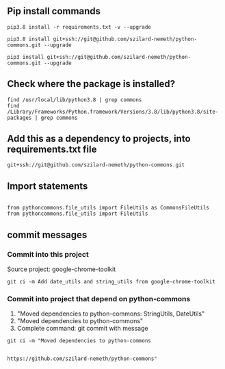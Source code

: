 

## Pip install commands
```
pip3.8 install -r requirements.txt -v --upgrade

pip3.8 install git+ssh://git@github.com/szilard-nemeth/python-commons.git --upgrade

pip3 install git+ssh://git@github.com/szilard-nemeth/python-commons.git --upgrade
```



## Check where the package is installed?
```
find /usr/local/lib/python3.8 | grep commons
find /Library/Frameworks/Python.framework/Versions/3.8/lib/python3.8/site-packages | grep commons
```

## Add this as a dependency to projects, into requirements.txt file
```
git+ssh://git@github.com/szilard-nemeth/python-commons.git
```


## Import statements
```

from pythoncommons.file_utils import FileUtils as CommonsFileUtils
from pythoncommons.file_utils import FileUtils
```


## commit messages

### Commit into this project
Source project: google-chrome-toolkit
```
git ci -m Add date_utils and string_utils from google-chrome-toolkit
```

### Commit into project that depend on python-commons
1. "Moved dependencies to python-commons: StringUtils, DateUtils"
2. "Moved dependencies to python-commons"
3. Complete command: git commit with message
```
git ci -m "Moved dependencies to python-commons


https://github.com/szilard-nemeth/python-commons"
```